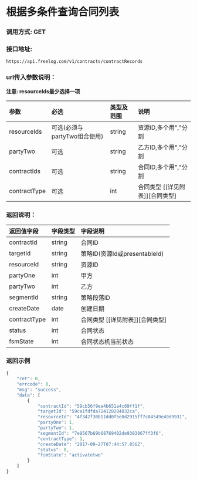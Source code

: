 # 根据多条件查询合同列表


### 调用方式: GET

### 接口地址:

```
https://api.freelog.com/v1/contracts/contractRecords
```

### url传入参数说明：

**注意: resourceIds最少选择一项**

| 参数 | 必选 | 类型及范围 | 说明 |
| :--- | :--- | :--- | :--- |
|resourceIds|可选(必须与partyTwo组合使用)|string|资源ID,多个用","分割|
|partyTwo|可选|string|乙方ID,多个用","分割|
|contractIds|可选|string|合同ID,多个用","分割|
|contractType|可选|int|合同类型 [[详见附表]][合同类型]


### 返回说明：
| 返回值字段 | 字段类型 | 字段说明 |
| :--- | :--- | :--- |
| contractId | string | 合同ID |
| targetId | string | 策略ID(资源Id或presentableId) |
| resourceId | string | 资源ID |
| partyOne | int | 甲方 |
| partyTwo | int | 乙方 |
| segmentId | string | 策略段落ID |
| createDate | date | 创建日期 |
| contractType | int | 合同类型 [[详见附表]][合同类型] |
| status | int | 合同状态 |
| fsmState | int | 合同状态机当前状态 |

### 返回示例

```js
{
    "ret": 0,
    "errcode": 0,
    "msg": "success",
    "data": [
        {
            "contractId": "59cb56f9ea4b651a4c69ff1f",
            "targetId": "59ca1fdfda724128284832ca",
            "resourceId": "4f342f30b11dd0f5e0d2915ff7c04549e49d9931",
            "partyOne": 1,
            "partyTwo": 1,
            "segmentId": "7e9567b69b68769402de9383867ff3f6",
            "contractType": 1,
            "createDate": "2017-09-27T07:44:57.856Z",
            "status": 0,
            "fsmState": "activatetwo"
        }
    ]
}
```